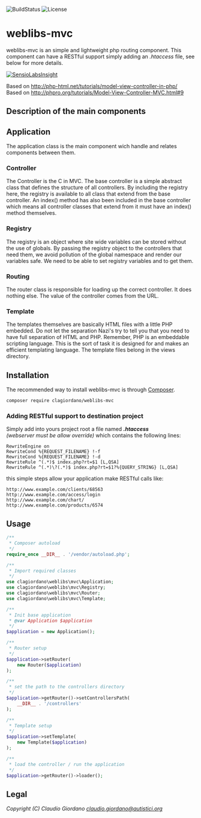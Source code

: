 ![BuildStatus](https://travis-ci.org/clagiordano/weblibs-mvc.svg?branch=master) ![License](https://img.shields.io/github/license/clagiordano/weblibs-mvc.svg)

# weblibs-mvc
weblibs-mvc is an simple and lightweight php routing component.
This component can have a RESTful support simply adding an *.htaccess* file, see below for more details.

[![SensioLabsInsight](https://insight.sensiolabs.com/projects/336cc1e2-157e-456c-85ba-7f105683fb80/big.png)](https://insight.sensiolabs.com/projects/336cc1e2-157e-456c-85ba-7f105683fb80)

Based on http://php-html.net/tutorials/model-view-controller-in-php/<br />
Based on http://phpro.org/tutorials/Model-View-Controller-MVC.html#9

## Description of the main components

## Application
The application class is the main component wich handle and relates components between them.

### Controller
The Controller is the C in MVC.
The base controller is a simple abstract class that defines the
structure of all controllers.
By including the registry here, the registry is available to all class
that extend from the base controller. An index() method has also been
included in the base controller which means all controller classes that
extend from it must have an index() method themselves.

### Registry
The registry is an object where site wide variables can be stored without
the use of globals.
By passing the registry object to the controllers that need them,
we avoid pollution of the global namespace and render our variables safe.
We need to be able to set registry variables and to get them.

### Routing
The router class is responsible for loading up the correct controller.
It does nothing else. The value of the controller comes from the URL.

### Template
The templates themselves are basically HTML files with a little PHP embedded.
Do not let the separation Nazi's try to tell you that you need to have full
separation of HTML and PHP.
Remember, PHP is an embeddable scripting language.
This is the sort of task it is designed for and makes an efficient
templating language. The template files belong in the views directory.

## Installation
The recommended way to install weblibs-mvc is through [Composer](https://getcomposer.org).
```bash
composer require clagiordano/weblibs-mvc
```

### Adding RESTful support to destination project
Simply add into yours project root a file named ***.htaccess*** <br />
*(webserver must be allow override)* which contains the following lines:
```apacheconf
RewriteEngine on
RewriteCond %{REQUEST_FILENAME} !-f
RewriteCond %{REQUEST_FILENAME} !-d
RewriteRule ^(.*)$ index.php?rt=$1 [L,QSA]
RewriteRule ^(.*)\?(.*)$ index.php?rt=$1?%{QUERY_STRING} [L,QSA]
```

this simple steps allow your application make RESTful calls like:

```http
http://www.example.com/clients/68563
http://www.example.com/access/login
http://www.example.com/chart/
http://www.example.com/products/6574
```

## Usage

```php
/**
 * Composer autoload
 */
require_once __DIR__ . '/vendor/autoload.php';

/**
 * Import required classes
 */
use clagiordano\weblibs\mvc\Application;
use clagiordano\weblibs\mvc\Registry;
use clagiordano\weblibs\mvc\Router;
use clagiordano\weblibs\mvc\Template;

/**
 * Init base application
 * @var Application $application
 */
$application = new Application();

/**
 * Router setup
 */
$application->setRouter(
    new Router($application)
);

/**
 * set the path to the controllers directory
 */
$application->getRouter()->setControllersPath(
    __DIR__ . '/controllers'
);

/**
 * Template setup
 */
$application->setTemplate(
    new Template($application)
);

/**
 * load the controller / run the application
 */
$application->getRouter()->loader();
```

## Legal
*Copyright (C) Claudio Giordano <claudio.giordano@autistici.org>*
